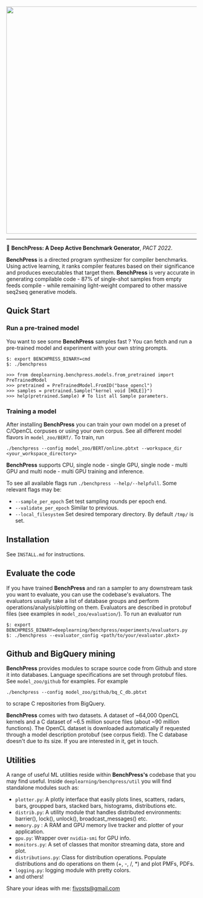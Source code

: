 <p align="center">
  <br>
<img src="https://github.com/fivosts/clgen/blob/master/docs/logo.png" width="600px" />
<br>
</p>

***

:orange_book:  __BenchPress: A Deep Active Benchmark Generator__, *PACT 2022*.

__BenchPress__ is a directed program synthesizer for compiler benchmarks. Using active learning, it ranks compiler features based on their significance and produces executables that target them. __BenchPress__ is very accurate in generating compilable code - 87% of single-shot samples from empty feeds compile - while remaining light-weight compared to other massive seq2seq generative models.

## Quick Start

### Run a pre-trained model

You want to see some __BenchPress__ samples fast ? You can fetch and run a pre-trained model and experiment with your own string prompts.

```
$: export BENCHPRESS_BINARY=cmd
$: ./benchpress

>>> from deeplearning.benchpress.models.from_pretrained import PreTrainedModel
>>> pretrained = PreTrainedModel.FromID("base_opencl")
>>> samples = pretrained.Sample("kernel void [HOLE]}")
>>> help(pretrained.Sample) # To list all Sample parameters.
```

### Training a model

After installing __BenchPress__ you can train your own model on a preset of C/OpenCL corpuses or using your own corpus. See all different model flavors in `model_zoo/BERT/`. To train, run

```
./benchpress --config model_zoo/BERT/online.pbtxt --workspace_dir <your_workspace_directory>
```

__BenchPress__ supports CPU, single node - single GPU, single node - multi GPU and multi node - multi GPU training and inference.

To see all available flags run `./benchpress --help/--helpfull`. Some relevant flags may be:

- `--sample_per_epoch` Set test sampling rounds per epoch end.
- `--validate_per_epoch` Similar to previous.
- `--local_filesystem` Set desired temporary directory. By default `/tmp/` is set.

## Installation

See `INSTALL.md` for instructions.

## Evaluate the code

If you have trained __BenchPress__ and ran a sampler to any downstream task you want to evaluate, you can use the codebase's evaluators. The evaluators usually take a list of database groups and perform operations/analysis/plotting on them. Evaluators are described in protobuf files (see examples in `model_zoo/evaluation/`). To run an evaluator run

```
$: export BENCHPRESS_BINARY=deeplearning/benchpress/experiments/evaluators.py
$: ./benchpress --evaluator_config <path/to/your/evaluator.pbxt>
```

## Github and BigQuery mining

__BenchPress__ provides modules to scrape source code from Github and store it into databases. Language specifications are set through protobuf files. See `model_zoo/github` for examples. For example

```
./benchpress --config model_zoo/github/bq_C_db.pbtxt
```
to scrape C repositories from BigQuery.

__BenchPress__ comes with two datasets. A dataset of ~64,000 OpenCL kernels and a C dataset of ~6.5 million source files (about ~90 million functions). The OpenCL dataset is downloaded automatically if requested through a model description protobuf (see corpus field). The C database doesn't due to its size. If you are interested in it, get in touch.

## Utilities

A range of useful ML utilities reside within __BenchPress's__ codebase that you may find useful. Inside `deeplearning/benchpress/util` you will find standalone modules such as:

- `plotter.py`: A plotly interface that easily plots lines, scatters, radars, bars, groupped bars, stacked bars, histograms, distributions etc.
- `distrib.py`: A utility module that handles distributed environments: barrier(), lock(), unlock(), broadcast_messages() etc.
- `memory.py` : A RAM and GPU memory live tracker and plotter of your application.
- `gpu.py`: Wrapper over `nvidia-smi` for GPU info.
- `monitors.py`: A set of classes that monitor streaming data, store and plot.
- `distributions.py`: Class for distribution operations. Populate distributions and do operations on them (+, -, /, *) and plot PMFs, PDFs.
- `logging.py`: logging module with pretty colors.
- and others!


Share your ideas with me: <fivosts@gmail.com>
